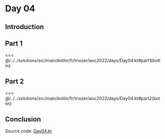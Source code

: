 # Day 04

## Introduction

## Part 1

<<< @/../../solutions/src/main/kotlin/fr/triozer/aoc2022/days/Day04.kt#part1{kotlin}

## Part 2

<<< @/../../solutions/src/main/kotlin/fr/triozer/aoc2022/days/Day04.kt#part2{kotlin}

## Conclusion

Source
code: [Day04.kt](https://github.com/triozer/aoc-2022/tree/main/solutions/src/main/kotlin/fr/triozer/aoc2022/days/Day04.kt)
